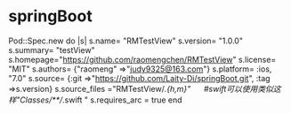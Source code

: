 # springBoot
Pod::Spec.new do |s|
s.name= "RMTestView"
s.version= "1.0.0"
s.summary= "testView"
s.homepage="https://github.com/raomengchen/RMTestView"
s.license= "MIT"
s.authors= {"raomeng" =>"judy9325@163.com"}
s.platform= :ios, "7.0"
s.source= {:git =>"https://github.com/Laity-Di/springBoot.git", :tag =>s.version}
s.source_files ="RMTestView/*.{h,m}"      #swift可以使用类似这样"Classes/**/*.swift "
s.requires_arc = true
end
